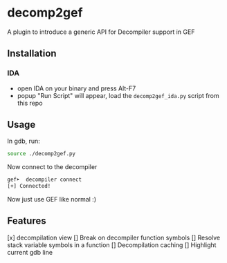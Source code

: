 # decomp2gef
A plugin to introduce a generic API for Decompiler support in GEF

## Installation
### IDA
- open IDA on your binary and press Alt-F7
- popup "Run Script" will appear, load the `decomp2gef_ida.py` script from this repo

## Usage 
In gdb, run:
```bash
source ./decomp2gef.py
```

Now connect to the decompiler
```bash
gef➤  decompiler connect
[+] Connected! 
```

Now just use GEF like normal :)

## Features
[x] decompilation view
[] Break on decompiler function symbols
[] Resolve stack variable symbols in a function
[] Decompilation caching
[] Highlight current gdb line